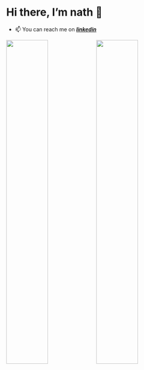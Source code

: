 # Hi there, I’m nath 👋
- 📫 You can reach me on [**_linkedin_**](https://www.linkedin.com/in/anathapindika-surja-putra-18632b204/)

<img align="left" width="47%" src="https://github-readme-stats.vercel.app/api?username=nath2006&show_icons=true&theme=radical"/>
      
<img align="left" width="47%"  src="https://github-readme-stats.vercel.app/api/top-langs/?username=nath2006&layout=compact"/>
 
 <!---
- 👀 I’m interested in ...
- 🌱 I’m currently learning ...
- 💞️ I’m looking to collaborate on ...
--->



<!---
nath2006/nath2006 is a ✨ special ✨ repository because its `README.md` (this file) appears on your GitHub profile.
You can click the Preview link to take a look at your changes.
--->
